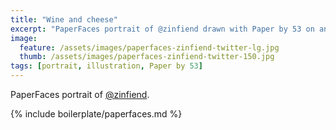 ```yaml
---
title: "Wine and cheese"
excerpt: "PaperFaces portrait of @zinfiend drawn with Paper by 53 on an iPad."
image: 
  feature: /assets/images/paperfaces-zinfiend-twitter-lg.jpg
  thumb: /assets/images/paperfaces-zinfiend-twitter-150.jpg
tags: [portrait, illustration, Paper by 53]
---
```


PaperFaces portrait of [@zinfiend](http://twitter.com/zinfiend).

{% include boilerplate/paperfaces.md %}